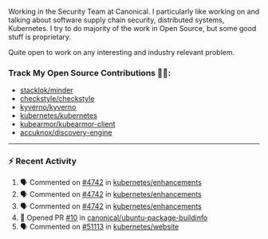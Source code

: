 Working in the Security Team at Canonical. I particularly like working on and talking about software supply chain security, distributed systems, Kubernetes. I try to do majority of the work in Open Source, but some good stuff is proprietary.

Quite open to work on any interesting and industry relevant problem. 

### Track My Open Source Contributions 👨‍💻: 
 - [stacklok/minder](https://github.com/stacklok/minder/pulls?q=is%3Apr+author%3AVyom-Yadav+is%3Amerged+)
 - [checkstyle/checkstyle](https://github.com/checkstyle/checkstyle/pulls?q=is%3Apr+author%3AVyom-Yadav+is%3Amerged+)
 - [kyverno/kyverno](https://github.com/kyverno/kyverno/pulls?q=is%3Apr+author%3AVyom-Yadav+is%3Amerged+)
 - [kubernetes/kubernetes](https://github.com/kubernetes/kubernetes/issues?q=is%3Aissue+author%3AVyom-Yadav)
 - [kubearmor/kubearmor-client](https://github.com/kubearmor/kubearmor-client/pulls?q=is%3Amerged+is%3Apr+author%3AVyom-Yadav+)
 - [accuknox/discovery-engine](https://github.com/accuknox/discovery-engine/pulls?q=is%3Amerged+is%3Apr+author%3AVyom-Yadav+)
---

### :zap: Recent Activity

<!--START_SECTION:activity-->
1. 🗣 Commented on [#4742](https://github.com/kubernetes/enhancements/issues/4742#issuecomment-3031050929) in [kubernetes/enhancements](https://github.com/kubernetes/enhancements)
2. 🗣 Commented on [#4742](https://github.com/kubernetes/enhancements/issues/4742#issuecomment-3020116627) in [kubernetes/enhancements](https://github.com/kubernetes/enhancements)
3. 🗣 Commented on [#4742](https://github.com/kubernetes/enhancements/issues/4742#issuecomment-3020098840) in [kubernetes/enhancements](https://github.com/kubernetes/enhancements)
4. 💪 Opened PR [#10](https://github.com/canonical/ubuntu-package-buildinfo/pull/10) in [canonical/ubuntu-package-buildinfo](https://github.com/canonical/ubuntu-package-buildinfo)
5. 🗣 Commented on [#51113](https://github.com/kubernetes/website/issues/51113#issuecomment-2997066915) in [kubernetes/website](https://github.com/kubernetes/website)
<!--END_SECTION:activity-->
